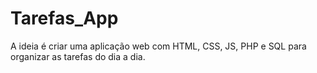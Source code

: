 # Tarefas_App
A ideia é criar uma aplicação web com HTML, CSS, JS, PHP e SQL para organizar as tarefas do dia a dia.
